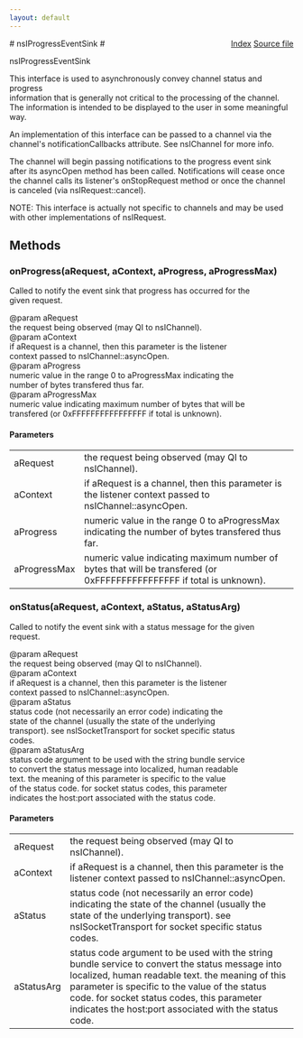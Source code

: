 ```yaml
---
layout: default
---
```

<div class='links' style='float:right'><a href="../index.html">Index</a>
<a href="http://dxr.mozilla.org/mozilla-central/source/netwerk/base/public/nsIProgressEventSink.idl">Source file</a>
</div>
# nsIProgressEventSink #
  
nsIProgressEventSink  
  
This interface is used to asynchronously convey channel status and progress  
information that is generally not critical to the processing of the channel.  
The information is intended to be displayed to the user in some meaningful  
way.  
  
An implementation of this interface can be passed to a channel via the  
channel's notificationCallbacks attribute.  See nsIChannel for more info.  
  
The channel will begin passing notifications to the progress event sink  
after its asyncOpen method has been called.  Notifications will cease once  
the channel calls its listener's onStopRequest method or once the channel  
is canceled (via nsIRequest::cancel).  
  
NOTE: This interface is actually not specific to channels and may be used  
with other implementations of nsIRequest.  
  

## Methods ##

### onProgress(aRequest, aContext, aProgress, aProgressMax) ###
  
Called to notify the event sink that progress has occurred for the  
given request.  
  
@param aRequest  
       the request being observed (may QI to nsIChannel).  
@param aContext  
       if aRequest is a channel, then this parameter is the listener  
       context passed to nsIChannel::asyncOpen.  
@param aProgress  
       numeric value in the range 0 to aProgressMax indicating the  
       number of bytes transfered thus far.  
@param aProgressMax  
       numeric value indicating maximum number of bytes that will be  
       transfered (or 0xFFFFFFFFFFFFFFFF if total is unknown).  
  

#### Parameters ####

<table>

<tr>
<td>aRequest</td>
<td>       the request being observed (may QI to nsIChannel).  
</td>
</tr>

<tr>
<td>aContext</td>
<td>       if aRequest is a channel, then this parameter is the listener  
       context passed to nsIChannel::asyncOpen.  
</td>
</tr>

<tr>
<td>aProgress</td>
<td>       numeric value in the range 0 to aProgressMax indicating the  
       number of bytes transfered thus far.  
</td>
</tr>

<tr>
<td>aProgressMax</td>
<td>       numeric value indicating maximum number of bytes that will be  
       transfered (or 0xFFFFFFFFFFFFFFFF if total is unknown).  
</td>
</tr>

</table>

### onStatus(aRequest, aContext, aStatus, aStatusArg) ###
  
Called to notify the event sink with a status message for the given  
request.  
  
@param aRequest  
       the request being observed (may QI to nsIChannel).  
@param aContext  
       if aRequest is a channel, then this parameter is the listener  
       context passed to nsIChannel::asyncOpen.  
@param aStatus  
       status code (not necessarily an error code) indicating the  
       state of the channel (usually the state of the underlying  
       transport).  see nsISocketTransport for socket specific status  
       codes.  
@param aStatusArg  
       status code argument to be used with the string bundle service  
       to convert the status message into localized, human readable  
       text.  the meaning of this parameter is specific to the value  
       of the status code.  for socket status codes, this parameter  
       indicates the host:port associated with the status code.  
  

#### Parameters ####

<table>

<tr>
<td>aRequest</td>
<td>       the request being observed (may QI to nsIChannel).  
</td>
</tr>

<tr>
<td>aContext</td>
<td>       if aRequest is a channel, then this parameter is the listener  
       context passed to nsIChannel::asyncOpen.  
</td>
</tr>

<tr>
<td>aStatus</td>
<td>       status code (not necessarily an error code) indicating the  
       state of the channel (usually the state of the underlying  
       transport).  see nsISocketTransport for socket specific status  
       codes.  
</td>
</tr>

<tr>
<td>aStatusArg</td>
<td>       status code argument to be used with the string bundle service  
       to convert the status message into localized, human readable  
       text.  the meaning of this parameter is specific to the value  
       of the status code.  for socket status codes, this parameter  
       indicates the host:port associated with the status code.  
</td>
</tr>

</table>
